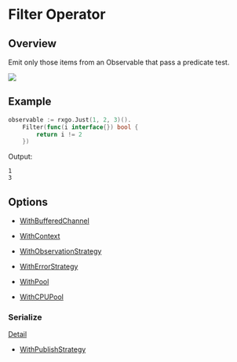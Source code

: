 # Filter Operator

## Overview

Emit only those items from an Observable that pass a predicate test.

![](http://reactivex.io/documentation/operators/images/filter.png)

## Example

```go
observable := rxgo.Just(1, 2, 3)().
	Filter(func(i interface{}) bool {
		return i != 2
	})
```

Output:

```
1
3
```

## Options

* [WithBufferedChannel](options.md#withbufferedchannel)

* [WithContext](options.md#withcontext)

* [WithObservationStrategy](options.md#withobservationstrategy)

* [WithErrorStrategy](options.md#witherrorstrategy)

* [WithPool](options.md#withpool)

* [WithCPUPool](options.md#withcpupool)

### Serialize

[Detail](options.md#serialize)

* [WithPublishStrategy](options.md#withpublishstrategy)